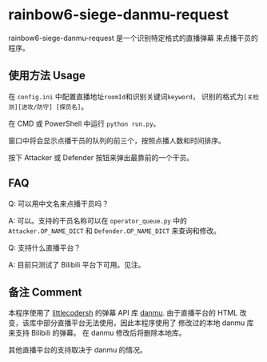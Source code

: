 # rainbow6-siege-danmu-request
rainbow6-siege-danmu-request 是一个识别特定格式的直播弹幕
来点播干员的程序。

## 使用方法 Usage
在 ``config.ini`` 中配置直播地址``roomId``和识别关键词``keyword``，
识别的格式为`[关检测][进攻/防守] [探员名]`。

在 CMD 或 PowerShell 中运行 ``python run.py``。

窗口中将会显示点播干员的队列的前三个，按照点播人数和时间排序。

按下 Attacker 或 Defender 按钮来弹出最靠前的一个干员。

## FAQ
Q: 可以用中文名来点播干员吗？

A: 可以。支持的干员名称可以在 ``operator_queue.py`` 中的
 ``Attacker.OP_NAME_DICT`` 和 ``Defender.OP_NAME_DICT`` 
 来查询和修改。

Q: 支持什么直播平台？

A: 目前只测试了 Bilibili 平台下可用。见注。

## 备注 Comment
本程序使用了 [littlecodersh](https://github.com/littlecodersh) 
的弹幕 API 库 [danmu](https://github.com/littlecodersh/danmu). 
由于直播平台的 HTML 改变，该库中部分直播平台无法使用，因此本程序使用了
修改过的本地 danmu 库来支持 Bilibili 的弹幕。
在 danmu 修改后将删除本地库。

其他直播平台的支持取决于 danmu 的情况。
